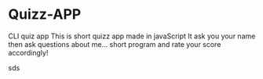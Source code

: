 # Quizz-APP
CLI quiz app
This is short quizz app made in javaScript
It ask you your name then ask questions about me...
short program 
and rate your score accordingly! 


sds
